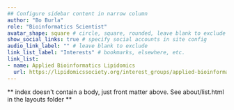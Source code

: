 ```yaml
---
## Configure sidebar content in narrow column
author: "Bo Burla"
role: "Bioinformatics Scientist"
avatar_shape: square # circle, square, rounded, leave blank to exclude
show_social_links: true # specify social accounts in site config
audio_link_label: "" # leave blank to exclude
link_list_label: "Interests" # bookmarks, elsewhere, etc.
link_list:
- name: Applied Bioinformatics Lipidomics
  url: https://lipidomicssociety.org/interest_groups/applied-bioinformatics/
---
```


** index doesn't contain a body, just front matter above.
See about/list.html in the layouts folder **
